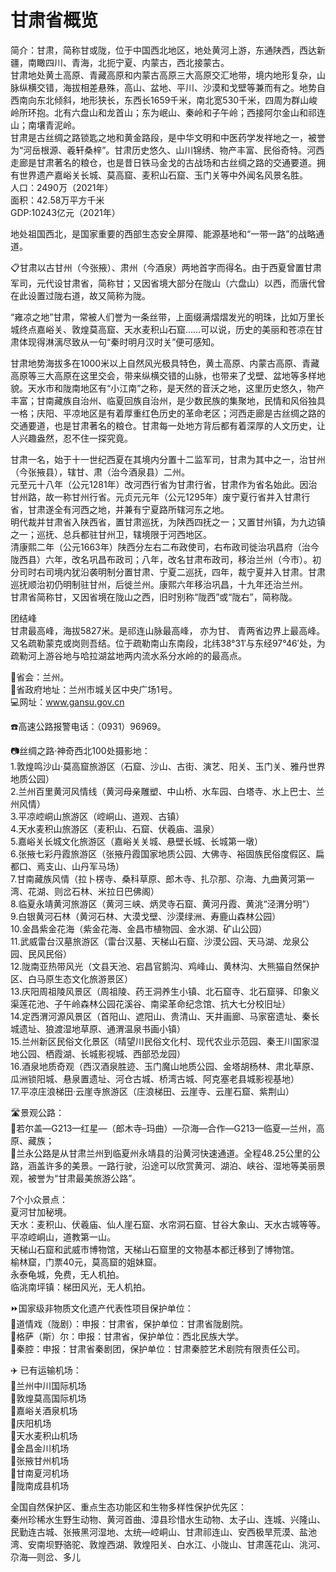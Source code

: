 # 甘肃省概览  
简介：甘肃，简称甘或陇，位于中国西北地区，地处黄河上游，东通陕西，西达新疆，南瞰四川、青海，北扼宁夏、内蒙古，西北接蒙古。  
甘肃地处黄土高原、青藏高原和内蒙古高原三大高原交汇地带，境内地形复杂，山脉纵横交错，海拔相差悬殊，高山、盆地、平川、沙漠和戈壁等兼而有之。地势自西南向东北倾斜，地形狭长，东西长1659千米，南北宽530千米，四周为群山峻岭所环抱。北有六盘山和龙首山；东为岷山、秦岭和子午岭；西接阿尔金山和祁连山；南壤青泥岭。  
甘肃是古丝绸之路锁匙之地和黄金路段，是中华文明和中医药学发祥地之一，被誉为“河岳根源、羲轩桑梓”。甘肃历史悠久、山川锦绣、物产丰富、民俗奇特。河西走廊是甘肃著名的粮仓，也是昔日铁马金戈的古战场和古丝绸之路的交通要道。拥有世界遗产嘉峪关长城、莫高窟、麦积山石窟、玉门关等中外闻名风景名胜。  
人口：2490万（2021年）  
面积：42.58万平方千米  
GDP:10243亿元（2021年）  

地处祖国西北，是国家重要的西部生态安全屏障、能源基地和“一带一路”的战略通道。  

📋甘肃以古甘州（今张掖）、肃州（今酒泉）两地首字而得名。由于西夏曾置甘肃军司，元代设甘肃省，简称甘；又因省境大部分在陇山（六盘山）以西，而唐代曾在此设置过陇右道，故又简称为陇。  

“雍凉之地”甘肃，常被人们誉为一条丝带，上面缀满熠熠发光的明珠，比如万里长城终点嘉峪关、敦煌莫高窟、天水麦积山石窟……可以说，历史的美丽和苍凉在甘肃体现得淋漓尽致从一句“秦时明月汉时关”便可感知。  

甘肃地势海拔多在1000米以上自然风光极具特色，黄土高原、内蒙古高原、青藏高原等三大高原在这里交会，带来纵横交错的山脉，也带来了戈壁、盆地等多样地貌。天水市和陇南地区有“小江南”之称，是天然的音沃之地，这里历史悠久，物产丰富；甘南藏族自治州、临夏回族自治州，是少数民族的集聚地，民情和风俗独具一格；庆阳、平凉地区是有着厚重红色历史的革命老区；河西走廊是古丝绸之路的交通要道，也是甘肃著名的粮仓。甘肃每一处地方背后都有着深厚的人文历史，让人兴趣盎然，忍不住一探究竟。  

甘肃一名，始于十一世纪西夏在其境内分置十二监军司，甘肃为其中之一，治甘州（今张掖县），辖甘、肃（治今酒泉县）二州。  
元至元十八年（公元1281年）改河西行省为甘肃行省，甘肃作为省名始此。因治甘州路，故一称甘州行省。元贞元元年（公元1295年）废宁夏行省并入甘肃行省，甘肃遂全有河西之地，并兼有宁夏路所辖河东之地。  
明代裁并甘肃省入陕西省，置甘肃巡抚，为陕西四抚之一；又置甘州镇，为九边镇之一；巡抚、总兵都驻甘州卫，辖境限于河西地区。  
清康熙二年（公元1663年）陕西分左右二布政使司，右布政司徙治巩昌府（治今陇西县）六年，改名巩昌布政司；八年，改名甘肃布政司，移治兰州（今市）。初分司时右司境内犹沿袭明制分置甘肃、宁夏二巡抚，四年，裁宁夏并入甘肃。甘肃巡抚顺治初仍明制驻甘州，后徙兰州。康熙六年移治巩昌，十九年还治兰州。  
甘肃省简称甘，又因省境在陇山之西，旧时别称“陇西”或“陇右”，简称陇。  

团结峰  
甘肃最高峰，海拔5827米。是祁连山脉最高峰， 亦为甘、 青两省边界上最高峰。又名疏勒蒙克或岗则吾结。位于疏勒南山东南段，北纬38°31′与东经97°46′处，为疏勒河上游谷地与哈拉湖盆地两内流水系分水岭的的最高点。  

🏢省会：兰州。  
📍省政府地址：兰州市城关区中央广场1号。  
💻网址：<a href="http://www.gansu.gov.cn" target="_blank">www.gansu.gov.cn</a>  

☎️高速公路报警电话：（0931）96969。  

📷丝绸之路·神奇西北100处摄影地：  
1.敦煌鸣沙山·莫高窟旅游区（石窟、沙山、古街、演艺、阳关、玉门关、雅丹世界地质公园）  
2.兰州百里黄河风情线（黄河母亲雕塑、中山桥、水车园、白塔寺、水上巴士、兰州风情）  
3.平凉崆峒山旅游区（崆峒山、道观、古镇）  
4.天水麦积山旅游区（麦积山、石窟、伏羲庙、温泉）  
5.嘉峪关长城文化旅游区（嘉峪关关城、悬壁长城、长城第一墩）  
6.张掖七彩丹霞旅游区（张掖丹霞国家地质公园、大佛寺、裕固族民俗度假区、扁都口、焉支山、山丹军马场）  
7.甘南藏族风情（拉卜楞寺、桑科草原、郎木寺、扎尕那、尕海、九曲黄河第一湾、花湖、则岔石林、米拉日巴佛阁）  
8.临夏永靖黄河旅游区（黄河三峡、炳灵寺石窟、黄河丹霞、黄洮“泾渭分明”）  
9.白银黄河石林（黄河石林、大漠戈壁、沙漠绿洲、寿鹿山森林公园）  
10.金昌紫金花海（紫金花海、金昌市植物园、金水湖、矿山公园）  
11.武威雷台汉墓旅游区（雷台汉墓、天梯山石窟、沙漠公园、天马湖、龙泉公园、民风民俗）  
12.陇南亚热带风光（文县天池、宕昌官鹅沟、鸡峰山、黄林沟、大熊猫自然保护区、白马原生态文化旅游景区）  
13.庆阳周祖陵风景区（周祖陵、药王洞养生小镇、北石窟寺、北石窟驿、印象义渠莲花池、子午岭森林公园花溪谷、南梁革命纪念馆、抗大七分校旧址）  
14.定西渭河源风景区（首阳山、遮阳山、贵清山、天井画廊、马家窑遗址、秦长城遗址、狼渡湿地草原、通渭温泉书画小镇）  
15.兰州新区民俗文化景区（晴望川民俗文化村、现代农业示范园、秦王川国家湿地公园、栖霞湖、长城影视城、西部恐龙园）  
16.酒泉地质奇观（西汉酒泉胜迹、玉门魔山地质公园、金塔胡杨林、肃北草原、瓜洲锁阳城、悬泉置遗址、河仓古城、桥湾古城、阿克塞老县城影视基地）  
17.平凉庄浪梯田·云崖寺旅游区（庄浪梯田、云崖寺、云崖石窟、紫荆山）  

🛣️景观公路：  
🔸若尔盖—G213—红星—（郎木寺–玛曲）—尕海—合作—G213—临夏—兰州，高原、藏族；  
🔸兰永公路是从甘肃兰州到临夏州永靖县的沿黄河快速通道。全程48.25公里的公路，涵盖许多的美景。一路行驶，沿途可以欣赏黄河、湖泊、峡谷、湿地等美丽景观，被誉为“甘肃最美旅游公路”。  

7个小众景点：  
夏河甘加秘境。  
天水：麦积山、伏羲庙、仙人崖石窟、水帘洞石窟、甘谷大象山、天水古城等等。  
平凉崆峒山，道教第一山。  
天梯山石窟和武威市博物馆，天梯山石窟里的文物基本都迁移到了博物馆。  
榆林窟，门票40元，莫高窟的姐妹窟。  
永泰龟城，免费，无人机拍。  
临洮南坪镇：梯田风光，无人机拍。  

⏩国家级非物质文化遗产代表性项目保护单位：  
🔸道情戏（陇剧）：申报：甘肃省，保护单位：甘肃省陇剧院。  
🔸格萨（斯）尔：申报：甘肃省，保护单位：西北民族大学。  
🔸秦腔：申报：甘肃省秦剧团，保护单位：甘肃秦腔艺术剧院有限责任公司。  

✈️ 已有运输机场：  
🔸兰州中川国际机场  
🔸敦煌莫高国际机场  
🔸嘉峪关酒泉机场  
🔸庆阳机场  
🔸天水麦积山机场  
🔸金昌金川机场  
🔸张掖甘州机场  
🔸甘南夏河机场  
🔸陇南成县机场  

全国自然保护区、重点生态功能区和生物多样性保护优先区：  
秦州珍稀水生野生动物、黄河首曲、漳县珍惜水生动物、太子山、连城、兴隆山、民勤连古城、张掖黑河湿地、太统—崆峒山、甘肃祁连山、安西极旱荒漠、盐池湾、安南坝野骆驼、敦煌西湖、敦煌阳关、白水江、小陇山、甘肃莲花山、洮河、尕海—则岔、多儿  
